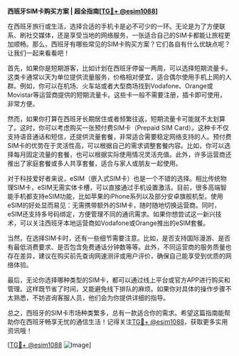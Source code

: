 **西班牙SIM卡购买方案 | 超全指南[[TG💪+ @esim1088](https://t.me/s/esim1088)]**

在西班牙旅行或生活，选择合适的手机卡是必不可少的一环。无论是为了方便联系、刷社交媒体，还是享受当地的网络服务，一张适合自己的SIM卡都能让旅程更加顺畅。那么，西班牙有哪些常见的SIM卡购买方案？它们各自有什么优缺点呢？让我们一起来看看吧！

首先，如果你是短期游客，比如计划在西班牙停留一两周，可以选择短期流量卡。这类卡通常以天为单位提供流量服务，价格相对便宜，适合偶尔使用手机上网的人群。例如，你可以在机场、火车站或者大型商场找到Vodafone、Orange或Movistar等运营商提供的短期流量卡。这些卡一般不需要注册，插卡即可使用，非常方便。

然而，如果你打算在西班牙长期居住或者频繁往返，短期流量卡可能就不太划算了。这时，你可以考虑购买一张预付费SIM卡（Prepaid SIM Card）。这种卡不仅支持语音通话和短信，还提供流量套餐，非常适合需要稳定网络支持的人。预付费SIM卡的优势在于灵活性高，可以根据自己的需求调整套餐内容。比如，你可以选择每月固定流量的套餐，也可以根据实际使用情况灵活充值。此外，许多运营商还推出了家庭套餐或多人共享套餐，适合与家人或朋友一起使用。

对于科技爱好者来说，eSIM（嵌入式SIM卡）也是一个不错的选择。相比传统物理SIM卡，eSIM无需实体卡槽，可以直接通过手机设置激活。目前，很多高端智能手机都支持eSIM功能，比如苹果的iPhone系列以及部分安卓旗舰机型。使用eSIM的好处显而易见：无需携带额外的SIM卡，随时随地切换运营商。同时，eSIM还支持多号码绑定，方便管理不同的通讯需求。如果你想尝试这一新兴技术，可以关注西班牙本地运营商如Vodafone或Orange推出的eSIM套餐。

当然，在选择SIM卡时，还有一些细节需要注意。比如，是否支持国际漫游、是否有最低消费要求、是否包含免费通话分钟数等等。此外，不同运营商的服务质量也存在差异，建议在购买前先查询网速测评或用户评价，确保自己能享受到优质的网络体验。

最后，无论你选择哪种类型的SIM卡，都可以通过线上平台或官方APP进行购买和管理。这样既节省了时间，又能避免线下排队的麻烦。如果你对具体的操作步骤不太熟悉，不妨咨询客服人员，他们会为你提供详细的指导。

总之，西班牙的SIM卡市场种类繁多，总有一款适合你的需求。希望这篇指南能帮助你在西班牙畅享无忧的通信生活！记得关注[TG💪+ @esim1088](https://t.me/s/esim1088)，获取更多实用资讯哦！

[[TG💪+ @esim1088](https://t.me/s/esim1088) ![Image](https://i.postimg.cc/4NQfJmqS/Snipaste-2025-05-13-00-14-12.png)]